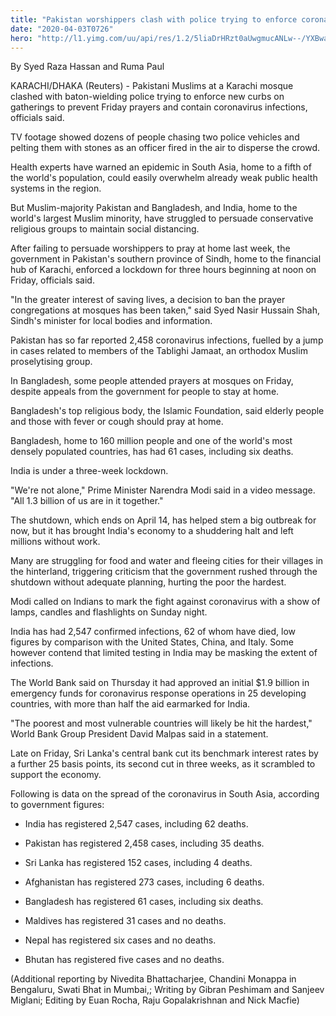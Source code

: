 ```yaml
---
title: "Pakistan worshippers clash with police trying to enforce coronavirus lockdown"
date: "2020-04-03T0726"
hero: "http://l1.yimg.com/uu/api/res/1.2/5liaDrHRzt0aUwgmucANLw--/YXBwaWQ9eXRhY2h5b247aD04Njt3PTEzMDs-/https://media.zenfs.com/en-US/reuters.com/9c6e001b3b2e8adbfc9310360fe22430"
---
```

By Syed Raza Hassan and Ruma Paul

KARACHI/DHAKA (Reuters) - Pakistani Muslims at a Karachi mosque clashed
with baton-wielding police trying to enforce new curbs on gatherings to
prevent Friday prayers and contain coronavirus infections, officials
said.

TV footage showed dozens of people chasing two police vehicles and
pelting them with stones as an officer fired in the air to disperse the
crowd.

Health experts have warned an epidemic in South Asia, home to a fifth of
the world's population, could easily overwhelm already weak public
health systems in the region.

But Muslim-majority Pakistan and Bangladesh, and India, home to the
world's largest Muslim minority, have struggled to persuade conservative
religious groups to maintain social distancing.

After failing to persuade worshippers to pray at home last week, the
government in Pakistan's southern province of Sindh, home to the
financial hub of Karachi, enforced a lockdown for three hours beginning
at noon on Friday, officials said.

"In the greater interest of saving lives, a decision to ban the prayer
congregations at mosques has been taken," said Syed Nasir Hussain Shah,
Sindh's minister for local bodies and information.

Pakistan has so far reported 2,458 coronavirus infections, fuelled by a
jump in cases related to members of the Tablighi Jamaat, an orthodox
Muslim proselytising group.

In Bangladesh, some people attended prayers at mosques on Friday,
despite appeals from the government for people to stay at home.

Bangladesh's top religious body, the Islamic Foundation, said elderly
people and those with fever or cough should pray at home.

Bangladesh, home to 160 million people and one of the world's most
densely populated countries, has had 61 cases, including six deaths.

India is under a three-week lockdown.

"We're not alone," Prime Minister Narendra Modi said in a video message.
"All 1.3 billion of us are in it together."

The shutdown, which ends on April 14, has helped stem a big outbreak for
now, but it has brought India's economy to a shuddering halt and left
millions without work.

Many are struggling for food and water and fleeing cities for their
villages in the hinterland, triggering criticism that the government
rushed through the shutdown without adequate planning, hurting the poor
the hardest.

Modi called on Indians to mark the fight against coronavirus with a show
of lamps, candles and flashlights on Sunday night.

India has had 2,547 confirmed infections, 62 of whom have died, low
figures by comparison with the United States, China, and Italy. Some
however contend that limited testing in India may be masking the extent
of infections.

The World Bank said on Thursday it had approved an initial $1.9 billion
in emergency funds for coronavirus response operations in 25 developing
countries, with more than half the aid earmarked for India.

"The poorest and most vulnerable countries will likely be hit the
hardest," World Bank Group President David Malpas said in a statement.

Late on Friday, Sri Lanka's central bank cut its benchmark interest
rates by a further 25 basis points, its second cut in three weeks, as it
scrambled to support the economy.

  

Following is data on the spread of the coronavirus in South Asia,
according to government figures:

  

* India has registered 2,547 cases, including 62 deaths.

* Pakistan has registered 2,458 cases, including 35 deaths.

* Sri Lanka has registered 152 cases, including 4 deaths.

* Afghanistan has registered 273 cases, including 6 deaths.

* Bangladesh has registered 61 cases, including six deaths.

* Maldives has registered 31 cases and no deaths.

* Nepal has registered six cases and no deaths.

* Bhutan has registered five cases and no deaths.

  
  

(Additional reporting by Nivedita Bhattacharjee, Chandini Monappa in
Bengaluru, Swati Bhat in Mumbai,; Writing by Gibran Peshimam and Sanjeev
Miglani; Editing by Euan Rocha, Raju Gopalakrishnan and Nick Macfie)